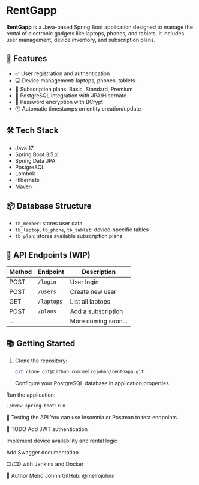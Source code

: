 # RentGapp

**RentGapp** is a Java-based Spring Boot application designed to manage the rental of electronic gadgets like laptops, phones, and tablets. It includes user management, device inventory, and subscription plans.

## 🚀 Features

- ✅ User registration and authentication
- 💻 Device management: laptops, phones, tablets
- 💸 Subscription plans: Basic, Standard, Premium
- 🧾 PostgreSQL integration with JPA/Hibernate
- 🔐 Password encryption with BCrypt
- 🕓 Automatic timestamps on entity creation/update

## 🛠 Tech Stack

- Java 17
- Spring Boot 3.5.x
- Spring Data JPA
- PostgreSQL
- Lombok
- Hibernate
- Maven

## 📦 Database Structure

- `tb_member`: stores user data
- `tb_laptop`, `tb_phone`, `tb_tablet`: device-specific tables
- `tb_plan`: stores available subscription plans

## 📄 API Endpoints (WIP)

| Method | Endpoint     | Description           |
|--------|--------------|-----------------------|
| POST   | `/login`     | User login            |
| POST   | `/users`     | Create new user       |
| GET    | `/laptops`   | List all laptops      |
| POST   | `/plans`     | Add a subscription    |
| ...    |              | More coming soon...   |

## 📚 Getting Started

1. Clone the repository:
   ```bash
   git clone git@github.com:melrojohnn/rentGapp.git
   ```

   Configure your PostgreSQL database in application.properties.

Run the application:

 ```bash
./mvnw spring-boot:run
```

🧪 Testing the API
You can use Insomnia or Postman to test endpoints.

📌 TODO
Add JWT authentication

Implement device availability and rental logic

Add Swagger documentation

CI/CD with Jenkins and Docker

👤 Author
Melro Johnn
GitHub: @melrojohnn


